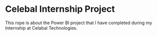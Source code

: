 # Celebal Internship Project
This rope is about the Power BI project that I have completed during my Internship at Celabal Technologies.
